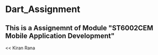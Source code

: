 # Dart_Assignment
## This is a Assignemnt of Module "ST6002CEM Mobile Application Development"
<< Kiran Rana
